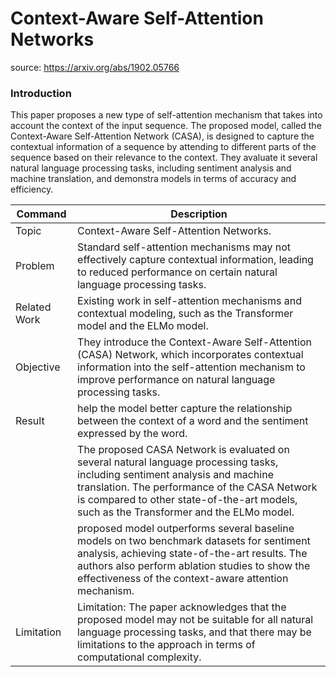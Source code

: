# Context-Aware Self-Attention Networks

source: https://arxiv.org/abs/1902.05766

### Introduction
This paper proposes a new type of self-attention mechanism that takes into account the context of the input sequence. The proposed model, called the Context-Aware Self-Attention Network (CASA), is designed to capture the contextual information of a sequence by attending to different parts of the sequence based on their relevance to the context. They avaluate it several natural language processing tasks, including sentiment analysis and machine translation, and demonstra models in terms of accuracy and efficiency.


| Command | Description |
| --- | --- |
|Topic| Context-Aware Self-Attention Networks. |
|Problem| Standard self-attention mechanisms may not effectively capture contextual information, leading to reduced performance on certain natural language processing tasks.   |
|Related Work| Existing work in self-attention mechanisms and contextual modeling, such as the Transformer model and the ELMo model.|
|Objective| They introduce the Context-Aware Self-Attention (CASA) Network, which incorporates contextual information into the self-attention mechanism to improve performance on natural language processing tasks.|
|Result|help the model better capture the relationship between the context of a word and the sentiment expressed by the word.|
| |The proposed CASA Network is evaluated on several natural language processing tasks, including sentiment analysis and machine translation. The performance of the CASA Network is compared to other state-of-the-art models, such as the Transformer and the ELMo model.|
| |proposed model outperforms several baseline models on two benchmark datasets for sentiment analysis, achieving state-of-the-art results. The authors also perform ablation studies to show the effectiveness of the context-aware attention mechanism.|
|Limitation| Limitation: The paper acknowledges that the proposed model may not be suitable for all natural language processing tasks, and that there may be limitations to the approach in terms of computational complexity.|
